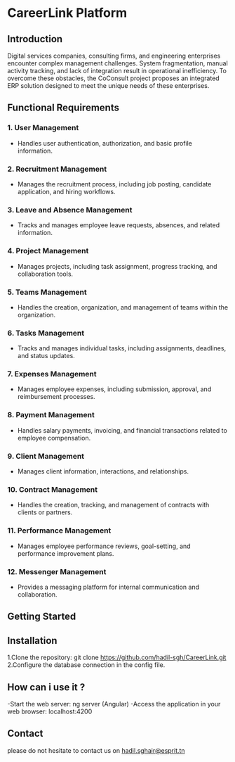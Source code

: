 # CareerLink Platform 

## Introduction
Digital services companies, consulting firms, and engineering enterprises encounter complex management challenges. System fragmentation, manual activity tracking, and lack of integration result in operational inefficiency. To overcome these obstacles, the CoConsult project proposes an integrated ERP solution designed to meet the unique needs of these enterprises.


## Functional Requirements

### 1. User Management

- Handles user authentication, authorization, and basic profile information.

### 2. Recruitment Management

- Manages the recruitment process, including job posting, candidate application, and hiring workflows.

### 3. Leave and Absence Management

-  Tracks and manages employee leave requests, absences, and related information.

### 4. Project Management

- Manages projects, including task assignment, progress tracking, and collaboration tools.

### 5. Teams Management

-  Handles the creation, organization, and management of teams within the organization.

### 6. Tasks Management

- Tracks and manages individual tasks, including assignments, deadlines, and status updates.

### 7. Expenses Management

-  Manages employee expenses, including submission, approval, and reimbursement processes.

### 8. Payment Management

-  Handles salary payments, invoicing, and financial transactions related to employee compensation.

### 9. Client Management

-  Manages client information, interactions, and relationships.

### 10. Contract Management

-  Handles the creation, tracking, and management of contracts with clients or partners.

### 11. Performance Management

-  Manages employee performance reviews, goal-setting, and performance improvement plans.

### 12. Messenger Management

-  Provides a messaging platform for internal communication and collaboration.

## Getting Started

## Installation

1.Clone the repository: git clone https://github.com/hadil-sgh/CareerLink.git
2.Configure the database connection in the config file.

## How can i use it ?

-Start the web server: ng server (Angular)
-Access the application in your web browser: localhost:4200

## Contact

please do not hesitate to contact us on hadil.sghair@esprit.tn 
